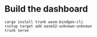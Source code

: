 # Build the dashboard

```
cargo install trunk wasm-bindgen-cli
rustup target add wasm32-unknown-unknown
trunk serve
```